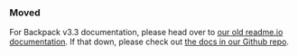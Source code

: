 ### Moved

For Backpack v3.3 documentation, please head over to [our old readme.io documentation](https://laravel-backpack.readme.io/v3.3/docs). If that down, please check out [the docs in our Github repo](https://github.com/Laravel-Backpack/Docs/tree/master/3.3).